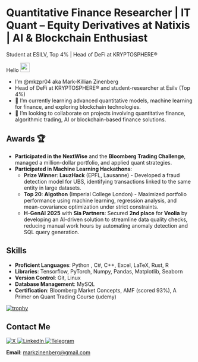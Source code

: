 # Quantitative Finance Researcher | IT Quant – Equity Derivatives at Natixis | AI & Blockchain Enthusiast
Student at ESILV, Top 4% | Head of DeFi at KRYPTOSPHERE®

Hello <img src="https://media.giphy.com/media/hvRJCLFzcasrR4ia7z/giphy.gif" width="25px">
- I’m @mkzpr04 aka Mark-Killian Zinenberg
- Head of DeFi at KRYPTOSPHERE® and student-researcher at Esilv (Top 4%)
- 🌱 I’m currently learning advanced quantitative models, machine learning for finance, and exploring blockchain technologies.
- 💞️ I’m looking to collaborate on projects involving quantitative finance, algorithmic trading, AI or blockchain-based finance solutions.

## Awards 🏆
- **Participated in the NextWise** and the **Bloomberg Trading Challenge**, managed a million-dollar portfolio, and applied quant strategies.
- **Participated in Machine Learning Hackathons**: 
  - **Prize Winner**: **LauzHack** (EPFL, Lausanne) - Developed a fraud detection model for UBS, identifying transactions linked to the same entity in large datasets.
  - **Top 20**: **Algothon** (Imperial College London) - Maximized portfolio performance using machine learning, regression analysis, and mean-covariance optimization under strict constraints.
  - **H-GenAI 2025** with **Sia Partners**: Secured **2nd place** for **Veolia** by developing an AI-driven solution to streamline data quality checks, reducing manual work hours by automating anomaly detection and SQL query generation.



## Skills
- **Proficient Languages**: Python , C#, C++, Excel, LaTeX, Rust, R
- **Libraries**: Tensorflow, PyTorch, Numpy, Pandas, Matplotlib, Seaborn
- **Version Control**: Git, Linux
- **Database Management**: MySQL
- **Certification**: Bloomberg Market Concepts, AMF (scored 93%), A Primer on Quant Trading Course (udemy)
  
[![trophy](https://github-profile-trophy.vercel.app/?username=mkzpr04&theme=light)](https://github.com/ryo-ma/github-profile-trophy)

## Contact Me
<a href="https://x.com/MZinenberg" target="_blank">
  <img alt="X" src="https://img.shields.io/badge/twitter-%231DA1F2.svg?&style=for-the-badge&logo=twitter&logoColor=white" />
</a>
<a href="https://linkedin.com/in/mkzpr04" target="_blank">
  <img alt="LinkedIn" src="https://img.shields.io/badge/linkedin-%230077B5.svg?&style=for-the-badge&logo=linkedin&logoColor=white" />
</a>
<a href="https://t.me/mkzpr0" target="_blank">
  <img alt="Telegram" src="https://img.shields.io/badge/telegram-%230077B5.svg?&style=for-the-badge&logo=telegram&logoColor=white" />
</a>

**Email**: [markzinenberg@gmail.com](mailto:markzinenberg@gmail.com)
<!---
mkzpr04/mkzpr04 is a ✨ special ✨ repository because its `README.md` (this file) appears on your GitHub profile.
You can click the Preview link to take a look at your changes.
--->
